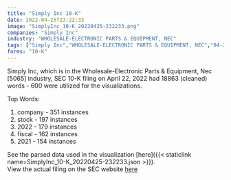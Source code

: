 ```yaml
---
title: "Simply Inc 10-K"
date: 2022-04-25T23:22:33
image: "SimplyInc_10-K_20220425-232233.png"
companies: "Simply Inc"
industry: "WHOLESALE-ELECTRONIC PARTS & EQUIPMENT, NEC"
tags: ["Simply Inc","WHOLESALE-ELECTRONIC PARTS & EQUIPMENT, NEC","04-22-2022","10-K"]
forms: "10-K"
---
```

Simply Inc, which is in the Wholesale-Electronic Parts & Equipment, Nec [5065] industry, SEC 10-K filing on April 22, 2022 had 18863 (cleaned) words - 600 were utilized for the visualizations.

Top Words:
1. company - 351 instances
2. stock - 197 instances
3. 2022 - 179 instances
4. fiscal - 162 instances
5. 2021 - 154 instances


See the parsed data used in the visualization [here]({{< staticlink name=SimplyInc_10-K_20220425-232233.json >}}).  
View the actual filing on the SEC website [here](https://www.sec.gov/Archives/edgar/data/1274032/0001564590-22-015188.txt)